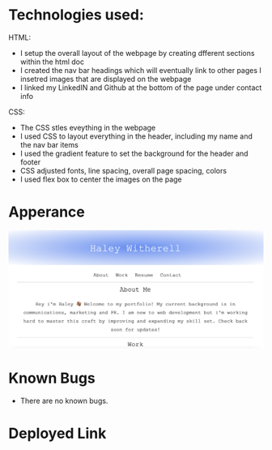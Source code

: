 # Technologies used: 

HTML:
- I setup the overall layout of the webpage by creating dfferent sections within the html doc
- I created the nav bar headings which will eventually link to other pages
I insetred images that are displayed on the webpage
- I linked my LinkedIN and Github at the bottom of the page under contact info

CSS:
- The CSS stles eveything in the webpage
- I used CSS to layout everything in the header, including my name and the nav bar items 
- I used the gradient feature to set the background for the header and footer
- CSS adjusted fonts, line spacing, overall page spacing, colors 
- I used flex box to center the images on the page 

# Apperance 
![screenshot of webpage](./Images/screenshot.png)

# Known Bugs
- There are no known bugs. 

# Deployed Link 